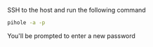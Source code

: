 SSH to the host and run the following command

```sh
pihole -a -p
```

You'll be prompted to enter a new password